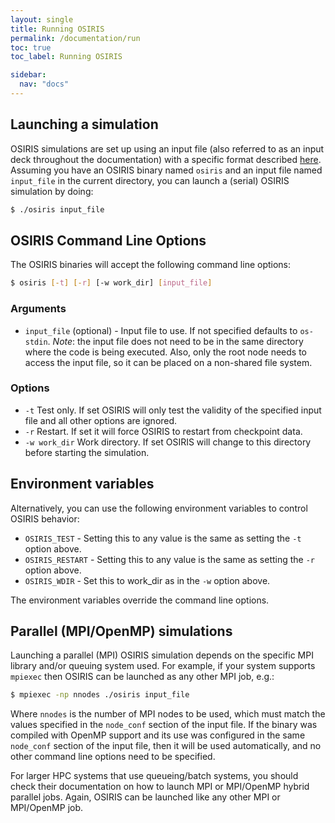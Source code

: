```yaml
---
layout: single
title: Running OSIRIS
permalink: /documentation/run
toc: true
toc_label: Running OSIRIS

sidebar:
  nav: "docs"
---
```


## Launching a simulation

OSIRIS simulations are set up using an input file (also referred to as an input deck throughout the documentation) with a specific format described [here](/documentation/input_format). Assuming you have an OSIRIS binary named `osiris` and an input file named `input_file` in the current directory, you can launch a (serial) OSIRIS simulation by doing:

```bash
$ ./osiris input_file
```

## OSIRIS Command Line Options

The OSIRIS binaries will accept the following command line options:

```bash
$ osiris [-t] [-r] [-w work_dir] [input_file]
```

### Arguments

* `input_file` (optional) - Input file to use. If not specified defaults to `os-stdin`. _Note_: the input file does not need to be in the same directory where the code is being executed. Also, only the root node needs to access the input file, so it can be placed on a non-shared file system.

### Options

* `-t` Test only. If set OSIRIS will only test the validity of the specified input file and all other options are ignored.
* `-r` Restart. If set it will force OSIRIS to restart from checkpoint data.
* `-w work_dir` Work directory. If set OSIRIS will change to this directory before starting the simulation.

## Environment variables

Alternatively, you can use the following environment variables to control OSIRIS behavior:

* `OSIRIS_TEST` - Setting this to any value is the same as setting the `-t` option above.
* `OSIRIS_RESTART` - Setting this to any value is the same as setting the `-r` option above.
* `OSIRIS_WDIR` - Set this to work_dir as in the `-w` option above.

The environment variables override the command line options.

## Parallel (MPI/OpenMP) simulations

Launching a parallel (MPI) OSIRIS simulation depends on the specific MPI library and/or queuing system used. For example, if your system supports `mpiexec` then OSIRIS can be launched as any other MPI job, e.g.:

```bash
$ mpiexec -np nnodes ./osiris input_file
```

Where `nnodes` is the number of MPI nodes to be used, which must match the values specified in the `node_conf` section of the input file. If the binary was compiled with OpenMP support and its use was configured in the same `node_conf` section of the input file, then it will be used automatically, and no other command line options need to be specified.

For larger HPC systems that use queueing/batch systems, you should check their documentation on how to launch MPI or MPI/OpenMP hybrid parallel jobs. Again, OSIRIS can be launched like any other MPI or MPI/OpenMP job.
